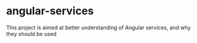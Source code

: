 # angular-services
This project is aimed at better understanding of Angular services, and why they should be used
